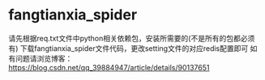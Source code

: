 # fangtianxia_spider
请先根据req.txt文件中python相关依赖包，安装所需要的(不是所有的包都必须有)
下载fangtianxia_spider文件代码，更改setting文件的对应redis配置即可
如有问题请浏览博客：https://blog.csdn.net/qq_39884947/article/details/90137651
